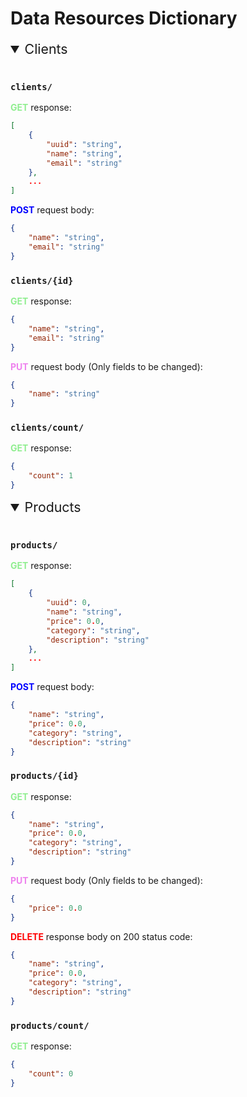 
# Data Resources Dictionary

<details open>
<summary style="font-size:16pt">Clients</summary>
<br>

### **`clients/`**

<strong><span style="color:lightgreen">GET</span></strong> response:

```json
[
    {
        "uuid": "string",
        "name": "string",
        "email": "string"
    },
    ...
]
```

<strong><span style="color:blue">POST</span></strong> request body:

```json
{
    "name": "string",
    "email": "string"
}
```

### **`clients/{id}`**

<strong><span style="color:lightgreen">GET</span></strong> response:

```json
{
    "name": "string",
    "email": "string"
}
```

<strong><span style="color:violet">PUT</span></strong> request body (Only fields to be changed):

```json
{
    "name": "string"
}
```

### **`clients/count/`**

<strong><span style="color:lightgreen">GET</span></strong> response:
```json
{
    "count": 1
}
```

</details>

<details open>
<summary style="font-size:16pt">Products</summary>
<br>

### **`products/`**

<strong><span style="color:lightgreen">GET</span></strong> response:

```json
[
    {
        "uuid": 0,
        "name": "string",
        "price": 0.0,
        "category": "string",
        "description": "string"
    },
    ...
]
```

<strong><span style="color:blue">POST</span></strong> request body:

```json
{
    "name": "string",
    "price": 0.0,
    "category": "string",
    "description": "string"
}
```

### **`products/{id}`**

<strong><span style="color:lightgreen">GET</span></strong> response:

```json
{
    "name": "string",
    "price": 0.0,
    "category": "string",
    "description": "string"
}
```

<strong><span style="color:violet">PUT</span></strong> request body (Only fields to be changed):

```json
{
    "price": 0.0
}
```

<strong><span style="color:red">DELETE</span></strong> response body on 200 status code:

```json
{
    "name": "string",
    "price": 0.0,
    "category": "string",
    "description": "string"
}
```

### **`products/count/`**

<strong><span style="color:lightgreen">GET</span></strong> response:

```json
{
    "count": 0
}
```

</details>